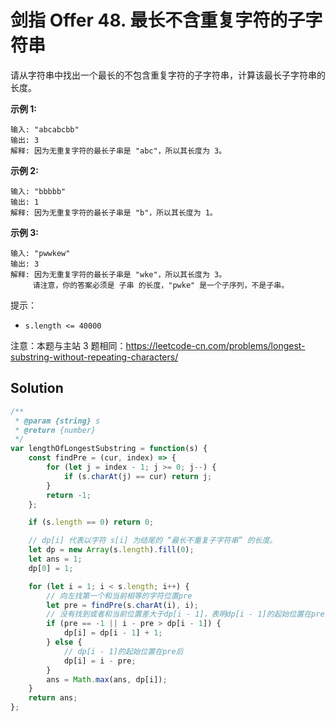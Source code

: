 # 剑指 Offer 48. 最长不含重复字符的子字符串

请从字符串中找出一个最长的不包含重复字符的子字符串，计算该最长子字符串的长度。

 

**示例 1:**

```
输入: "abcabcbb"
输出: 3 
解释: 因为无重复字符的最长子串是 "abc"，所以其长度为 3。
```

**示例 2:**

```
输入: "bbbbb"
输出: 1
解释: 因为无重复字符的最长子串是 "b"，所以其长度为 1。
```

**示例 3:**

```
输入: "pwwkew"
输出: 3
解释: 因为无重复字符的最长子串是 "wke"，所以其长度为 3。
     请注意，你的答案必须是 子串 的长度，"pwke" 是一个子序列，不是子串。
```

 

提示：

- `s.length <= 40000`

注意：本题与主站 3 题相同：https://leetcode-cn.com/problems/longest-substring-without-repeating-characters/

## Solution

```js
/**
 * @param {string} s
 * @return {number}
 */
var lengthOfLongestSubstring = function(s) {
    const findPre = (cur, index) => {
        for (let j = index - 1; j >= 0; j--) {
            if (s.charAt(j) == cur) return j; 
        }
        return -1;
    };

    if (s.length == 0) return 0;

    // dp[i] 代表以字符 s[i] 为结尾的 “最长不重复子字符串” 的长度。
    let dp = new Array(s.length).fill(0);
    let ans = 1;
    dp[0] = 1;

    for (let i = 1; i < s.length; i++) {
        // 向左找第一个和当前相等的字符位置pre
        let pre = findPre(s.charAt(i), i);
        // 没有找到或者和当前位置差大于dp[i - 1]，表明dp[i - 1]的起始位置在pre前
        if (pre == -1 || i - pre > dp[i - 1]) {
            dp[i] = dp[i - 1] + 1;
        } else {
            // dp[i - 1]的起始位置在pre后
            dp[i] = i - pre;
        }
        ans = Math.max(ans, dp[i]);
    }
    return ans;
};
```

